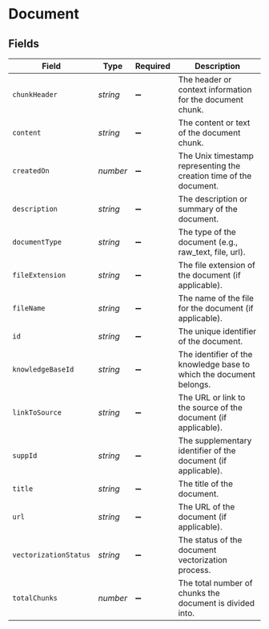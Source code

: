 # Document


## Fields

| Field                                                               | Type                                                                | Required                                                            | Description                                                         |
| ------------------------------------------------------------------- | ------------------------------------------------------------------- | ------------------------------------------------------------------- | ------------------------------------------------------------------- |
| `chunkHeader`                                                       | *string*                                                            | :heavy_minus_sign:                                                  | The header or context information for the document chunk.           |
| `content`                                                           | *string*                                                            | :heavy_minus_sign:                                                  | The content or text of the document chunk.                          |
| `createdOn`                                                         | *number*                                                            | :heavy_minus_sign:                                                  | The Unix timestamp representing the creation time of the document.  |
| `description`                                                       | *string*                                                            | :heavy_minus_sign:                                                  | The description or summary of the document.                         |
| `documentType`                                                      | *string*                                                            | :heavy_minus_sign:                                                  | The type of the document (e.g., raw_text, file, url).               |
| `fileExtension`                                                     | *string*                                                            | :heavy_minus_sign:                                                  | The file extension of the document (if applicable).                 |
| `fileName`                                                          | *string*                                                            | :heavy_minus_sign:                                                  | The name of the file for the document (if applicable).              |
| `id`                                                                | *string*                                                            | :heavy_minus_sign:                                                  | The unique identifier of the document.                              |
| `knowledgeBaseId`                                                   | *string*                                                            | :heavy_minus_sign:                                                  | The identifier of the knowledge base to which the document belongs. |
| `linkToSource`                                                      | *string*                                                            | :heavy_minus_sign:                                                  | The URL or link to the source of the document (if applicable).      |
| `suppId`                                                            | *string*                                                            | :heavy_minus_sign:                                                  | The supplementary identifier of the document (if applicable).       |
| `title`                                                             | *string*                                                            | :heavy_minus_sign:                                                  | The title of the document.                                          |
| `url`                                                               | *string*                                                            | :heavy_minus_sign:                                                  | The URL of the document (if applicable).                            |
| `vectorizationStatus`                                               | *string*                                                            | :heavy_minus_sign:                                                  | The status of the document vectorization process.                   |
| `totalChunks`                                                       | *number*                                                            | :heavy_minus_sign:                                                  | The total number of chunks the document is divided into.            |